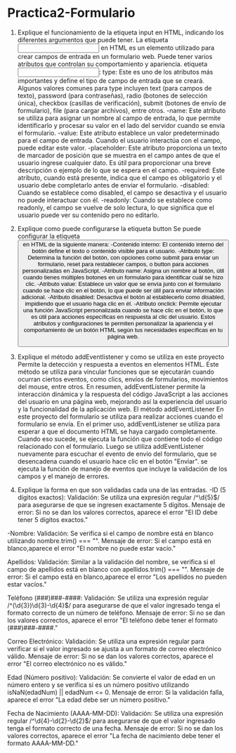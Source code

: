 # Practica2-Formulario
1. Explique el funcionamiento de la etiqueta input en HTML, indicando los diferentes argumentos que puede tener.
La etiqueta <input> en HTML es un elemento utilizado para crear campos de entrada en un formulario web. Puede tener varios atributos que controlan su comportamiento y apariencia. etiqueta <input>:
type: Este es uno de los atributos más importantes y define el tipo de campo de entrada que se creará. Algunos valores comunes para type incluyen text (para campos de texto), password (para contraseñas), radio (botones de selección única), checkbox (casillas de verificación), submit (botones de envío de formulario), file (para cargar archivos), entre otros.
-name: Este atributo se utiliza para asignar un nombre al campo de entrada, lo que permite identificarlo y procesar su valor en el lado del servidor cuando se envía el formulario.
-value: Este atributo establece un valor predeterminado para el campo de entrada. Cuando el usuario interactúa con el campo, puede editar este valor.
-placeholder: Este atributo proporciona un texto de marcador de posición que se muestra en el campo antes de que el usuario ingrese cualquier dato. Es útil para proporcionar una breve descripción o ejemplo de lo que se espera en el campo.
-required: Este atributo, cuando está presente, indica que el campo es obligatorio y el usuario debe completarlo antes de enviar el formulario.
-disabled: Cuando se establece como disabled, el campo se desactiva y el usuario no puede interactuar con él.
-readonly: Cuando se establece como readonly, el campo se vuelve de solo lectura, lo que significa que el usuario puede ver su contenido pero no editarlo.
  

2. Explique como puede configurarse la etiqueta button
Se puede configurar la etiqueta <button> en HTML de la siguiente manera:
-Contenido interno: El contenido interno del botón define el texto o contenido visible para el usuario.
-Atributo type: Determina la función del botón, con opciones como submit para enviar un formulario, reset para restablecer campos, o button para acciones personalizadas en JavaScript.
-Atributo name: Asigna un nombre al botón, útil cuando tienes múltiples botones en un formulario para identificar cuál se hizo clic.
-Atributo value: Establece un valor que se envía junto con el formulario cuando se hace clic en el botón, lo que puede ser útil para enviar información adicional.
-Atributo disabled: Desactiva el botón al establecerlo como disabled, impidiendo que el usuario haga clic en él.
-Atributo onclick: Permite ejecutar una función JavaScript personalizada cuando se hace clic en el botón, lo que es útil para acciones específicas en respuesta al clic del usuario.
Estos atributos y configuraciones te permiten personalizar la apariencia y el comportamiento de un botón HTML según tus necesidades específicas en tu página web.

3. Explique el método addEventlistener y como se utiliza en este proyecto
Permite la detección y respuesta a eventos en elementos HTML. Este método se utiliza para vincular funciones que se ejecutarán cuando ocurran ciertos eventos, como clics, envíos de formularios, movimientos del mouse, entre otros. En resumen, addEventListener permite la interacción dinámica y la respuesta del código JavaScript a las acciones del usuario en una página web, mejorando así la experiencia del usuario y la funcionalidad de la aplicación web.
El método addEventListener En este proyecto del formulario se utiliza para realizar acciones cuando el formulario se envía.
En el primer uso, addEventListener se utiliza para esperar a que el documento HTML se haya cargado completamente. Cuando eso sucede, se ejecuta la función que contiene todo el código relacionado con el formulario.
Luego se utiliza addEventListener nuevamente para escuchar el evento de envío del formulario, que se desencadena cuando el usuario hace clic en el botón "Enviar". se ejecuta la función de manejo de eventos que incluye la validación de los campos y el manejo de errores.

4. Explique la forma en que son validadas cada una de las entradas. 
-ID (5 dígitos exactos):
Validación: Se utiliza una expresión regular /^\d{5}$/ para asegurarse de que se ingresen exactamente 5 dígitos.
Mensaje de error: Si no se dan los valores correctos, aparece el error "El ID debe tener 5 dígitos exactos."

-Nombre:
Validación: Se verifica si el campo de nombre está en blanco utilizando nombre.trim() === "".
Mensaje de error: Si el campo está en blanco,aparece el error "El nombre no puede estar vacío."

Apellidos:
Validación: Similar a la validación del nombre, se verifica si el campo de apellidos está en blanco con apellidos.trim() === "".
Mensaje de error: Si el campo está en blanco,aparece el error "Los apellidos no pueden estar vacíos."

Teléfono (###)###-####:
Validación: Se utiliza una expresión regular /^\(\d{3}\)\d{3}-\d{4}$/ para asegurarse de que el valor ingresado tenga el formato correcto de un número de teléfono.
Mensaje de error: Si no se dan los valores correctos, aparece el error "El teléfono debe tener el formato (###)###-####."

Correo Electrónico:
Validación: Se utiliza una expresión regular para verificar si el valor ingresado se ajusta a un formato de correo electrónico válido.
Mensaje de error: Si no se dan los valores correctos, aparece el error "El correo electrónico no es válido."

Edad (Número positivo):
Validación: Se convierte el valor de edad en un número entero y se verifica si es un número positivo utilizando isNaN(edadNum) || edadNum <= 0.
Mensaje de error: Si la validación falla, aparece el error "La edad debe ser un número positivo."

Fecha de Nacimiento (AAAA-MM-DD):
Validación: Se utiliza una expresión regular /^\d{4}-\d{2}-\d{2}$/ para asegurarse de que el valor ingresado tenga el formato correcto de una fecha.
Mensaje de error: Si no se dan los valores correctos, aparece el error "La fecha de nacimiento debe tener el formato AAAA-MM-DD."
